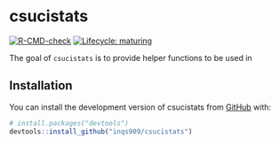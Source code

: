 
<!-- README.md is generated from README.Rmd. Please edit that file -->

# csucistats

<!-- badges: start -->

[![R-CMD-check](https://github.com/inqs909/csucistats/actions/workflows/R-CMD-check.yaml/badge.svg)](https://github.com/inqs909/csucistats/actions/workflows/R-CMD-check.yaml)
[![Lifecycle:
maturing](https://img.shields.io/badge/lifecycle-maturing-blue.svg)](https://www.tidyverse.org/lifecycle/#maturing)
<!-- badges: end -->

The goal of `csucistats` is to provide helper functions to be used in

## Installation

You can install the development version of csucistats from
[GitHub](https://github.com/inqs909/csucistats) with:

``` r
# install.packages("devtools")
devtools::install_github("inqs909/csucistats")
```
